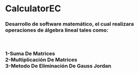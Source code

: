 # CalculatorEC
<h3>Desarrollo de software matemático, el cual realizara operaciones de álgebra lineal tales como:</h3><br>
<h3><span>1-Suma De Matrices<br>2-Multiplicación De Matrices<br>3-Metodo De Eliminación De Gauss Jordan</span></h3>
